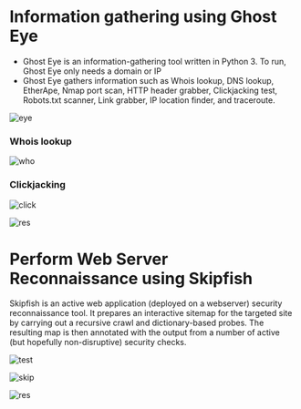# Information gathering using Ghost Eye
+ Ghost Eye is an information-gathering tool written in Python 3. To run, Ghost Eye only needs a domain or IP
+ Ghost Eye gathers information such as Whois lookup, DNS lookup, EtherApe, Nmap port scan, HTTP header grabber, Clickjacking test, Robots.txt scanner, Link grabber, IP location finder, and traceroute.

![eye](https://github.com/Kr1shna02/CEH-v12/assets/117007783/66a0c442-8490-4ff2-ad4f-462acda1d19b)

### Whois lookup

![who](https://github.com/Kr1shna02/CEH-v12/assets/117007783/edcf3f2b-e7e8-4bd0-84e3-d2b6594573be)

### Clickjacking 

![click](https://github.com/Kr1shna02/CEH-v12/assets/117007783/cd947cc4-95ed-41cf-8aba-039fcc17a589)

![res](https://github.com/Kr1shna02/CEH-v12/assets/117007783/50502c56-f0b9-4b01-ac2c-f73c2ac21f51)

# Perform Web Server Reconnaissance using Skipfish

Skipfish is an active web application (deployed on a webserver) security reconnaissance tool. It prepares an interactive sitemap for the targeted site by carrying out a recursive crawl and dictionary-based probes. The resulting map is then annotated with the output from a number of active (but hopefully non-disruptive) security checks.


![test](https://github.com/Kr1shna02/CEH-v12/assets/117007783/5bc696b5-2a76-4409-a34a-d46cfc5a5261)
<br>

![skip](https://github.com/Kr1shna02/CEH-v12/assets/117007783/794b165f-a7c6-4841-a9bf-db80a72fb589)


![res](https://github.com/Kr1shna02/CEH-v12/assets/117007783/f739e1b5-e45e-4ea7-9482-93bb6a046233)


